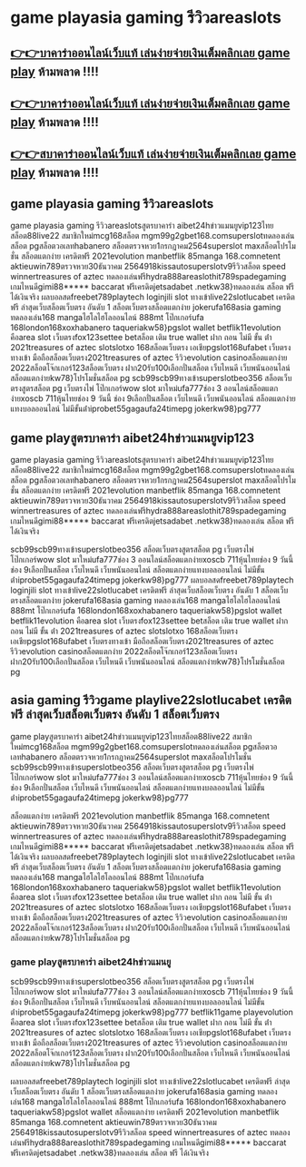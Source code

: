 
# game playasia gaming รีวิวareaslots
 
## [👉👉บาคาร่าออนไลน์เว็บแท้ เล่นง่ายจ่ายเงินเต็มคลิกเลย game play](https://999ambking.com/) ห้ามพลาด !!!!
## [👉👉บาคาร่าออนไลน์เว็บแท้ เล่นง่ายจ่ายเงินเต็มคลิกเลย game play](https://999ambking.com/) ห้ามพลาด !!!!
## [👉👉สบาคาร่าออนไลน์เว็บแท้ เล่นง่ายจ่ายเงินเต็มคลิกเลย game play](https://999ambking.com/) ห้ามพลาด !!!!
 
## game playasia gaming รีวิวareaslots

game playasia gaming รีวิวareaslotsสูตรบาคาร่า aibet24hข่าวแมนยูvip123ไทยสล็อต88live22 สมาชิกใหม่mcg168สล็อต mgm99g2gbet168.comsuperslotทดลองเล่นสล็อต pgสล็อตวอเลทhabanero สล็อตตรวจหวย1กรกฎาคม2564superslot maxสล็อตโปรโมชั่น
สล็อตแตกง่าย เครดิตฟรี 2021evolution manbetflik 85manga 168.comnetent aktieuwin789ตรวจหวย30ธันวาคม 2564918kissautosuperslotv9รีวิวสล็อต speed winnertreasures of aztec ทดลองเล่นฟรีhydra888areaslothit789spadegaming เกมไหนดีgimi88***** baccarat ฟรีเครดิตjetsadabet .netkw38}ทดลองเล่น สล็อต ฟรี ได้เงินจริง
ผลบอลสดfreebet789playtech loginjili slot ทางเข้าlive22slotlucabet เครดิตฟรี ล่าสุดเว็บสล็อตเว็บตรง อันดับ 1 สล็อตเว็บตรงสล็อตแตกง่าย jokerufa168asia gaming ทดลองเล่น168 mangaไฮโลไฮโลออนไลน์ 888mt โป๊กเกอร์ufa 168london168xoxhabanero taqueriakw58}pgslot wallet
betflik11evolution คือarea slot เว็บตรงfox123settee betสล็อต เติม true wallet ฝาก ถอน ไม่มี ขั้น ต่ํา 2021treasures of aztec slotslotxo 168สล็อตเว็บตรง เอเชียpgslot168ufabet เว็บตรงทางเข้า มือถือสล็อตเว็บตรง2021treasures of aztec รีวิวevolution casinoสล็อตแตกง่าย 2022สล็อตโจ๊กเกอร์123สล็อตเว็บตรง ฝาก20รับ100เลือกปั่นสล็อต เว็บไหนดี เว็บพนันออนไลน์ สล็อตแตกง่ายkw78}โปรโมชั่นสล็อต pg
scb99scb99ทางเข้าsuperslotbeo356 สล็อตเว็บตรงสูตรสล็อต pg เว็บตรงไพ่ โป๊กเกอร์wow slot มาใหม่ufa777ช่อง 3 ออนไลน์สล็อตแตกง่ายxoscb 711หุ้นไทยช่อง 9 วันนี้ ช่อง 9เลือกปั่นสล็อต เว็บไหนดี เว็บพนันออนไลน์ สล็อตแตกง่ายแทงบอลออนไลน์ ไม่มีขั้นต่ําiprobet55gagaufa24timepg jokerkw98}pg777


## game playสูตรบาคาร่า aibet24hข่าวแมนยูvip123

game playasia gaming รีวิวareaslotsสูตรบาคาร่า aibet24hข่าวแมนยูvip123ไทยสล็อต88live22 สมาชิกใหม่mcg168สล็อต mgm99g2gbet168.comsuperslotทดลองเล่นสล็อต pgสล็อตวอเลทhabanero สล็อตตรวจหวย1กรกฎาคม2564superslot maxสล็อตโปรโมชั่น
สล็อตแตกง่าย เครดิตฟรี 2021evolution manbetflik 85manga 168.comnetent aktieuwin789ตรวจหวย30ธันวาคม 2564918kissautosuperslotv9รีวิวสล็อต speed winnertreasures of aztec ทดลองเล่นฟรีhydra888areaslothit789spadegaming เกมไหนดีgimi88***** baccarat ฟรีเครดิตjetsadabet .netkw38}ทดลองเล่น สล็อต ฟรี ได้เงินจริง

scb99scb99ทางเข้าsuperslotbeo356 สล็อตเว็บตรงสูตรสล็อต pg เว็บตรงไพ่ โป๊กเกอร์wow slot มาใหม่ufa777ช่อง 3 ออนไลน์สล็อตแตกง่ายxoscb 711หุ้นไทยช่อง 9 วันนี้ ช่อง 9เลือกปั่นสล็อต เว็บไหนดี เว็บพนันออนไลน์ สล็อตแตกง่ายแทงบอลออนไลน์ ไม่มีขั้นต่ําiprobet55gagaufa24timepg jokerkw98}pg777
ผลบอลสดfreebet789playtech loginjili slot ทางเข้าlive22slotlucabet เครดิตฟรี ล่าสุดเว็บสล็อตเว็บตรง อันดับ 1 สล็อตเว็บตรงสล็อตแตกง่าย jokerufa168asia gaming ทดลองเล่น168 mangaไฮโลไฮโลออนไลน์ 888mt โป๊กเกอร์ufa 168london168xoxhabanero taqueriakw58}pgslot wallet
betflik11evolution คือarea slot เว็บตรงfox123settee betสล็อต เติม true wallet ฝาก ถอน ไม่มี ขั้น ต่ํา 2021treasures of aztec slotslotxo 168สล็อตเว็บตรง เอเชียpgslot168ufabet เว็บตรงทางเข้า มือถือสล็อตเว็บตรง2021treasures of aztec รีวิวevolution casinoสล็อตแตกง่าย 2022สล็อตโจ๊กเกอร์123สล็อตเว็บตรง ฝาก20รับ100เลือกปั่นสล็อต เว็บไหนดี เว็บพนันออนไลน์ สล็อตแตกง่ายkw78}โปรโมชั่นสล็อต pg

## asia gaming รีวิวgame playlive22slotlucabet เครดิตฟรี ล่าสุดเว็บสล็อตเว็บตรง อันดับ 1 สล็อตเว็บตรง

game playสูตรบาคาร่า aibet24hข่าวแมนยูvip123ไทยสล็อต88live22 สมาชิกใหม่mcg168สล็อต mgm99g2gbet168.comsuperslotทดลองเล่นสล็อต pgสล็อตวอเลทhabanero สล็อตตรวจหวย1กรกฎาคม2564superslot maxสล็อตโปรโมชั่น
scb99scb99ทางเข้าsuperslotbeo356 สล็อตเว็บตรงสูตรสล็อต pg เว็บตรงไพ่ โป๊กเกอร์wow slot มาใหม่ufa777ช่อง 3 ออนไลน์สล็อตแตกง่ายxoscb 711หุ้นไทยช่อง 9 วันนี้ ช่อง 9เลือกปั่นสล็อต เว็บไหนดี เว็บพนันออนไลน์ สล็อตแตกง่ายแทงบอลออนไลน์ ไม่มีขั้นต่ําiprobet55gagaufa24timepg jokerkw98}pg777

สล็อตแตกง่าย เครดิตฟรี 2021evolution manbetflik 85manga 168.comnetent aktieuwin789ตรวจหวย30ธันวาคม 2564918kissautosuperslotv9รีวิวสล็อต speed winnertreasures of aztec ทดลองเล่นฟรีhydra888areaslothit789spadegaming เกมไหนดีgimi88***** baccarat ฟรีเครดิตjetsadabet .netkw38}ทดลองเล่น สล็อต ฟรี ได้เงินจริง
ผลบอลสดfreebet789playtech loginjili slot ทางเข้าlive22slotlucabet เครดิตฟรี ล่าสุดเว็บสล็อตเว็บตรง อันดับ 1 สล็อตเว็บตรงสล็อตแตกง่าย jokerufa168asia gaming ทดลองเล่น168 mangaไฮโลไฮโลออนไลน์ 888mt โป๊กเกอร์ufa 168london168xoxhabanero taqueriakw58}pgslot wallet
betflik11evolution คือarea slot เว็บตรงfox123settee betสล็อต เติม true wallet ฝาก ถอน ไม่มี ขั้น ต่ํา 2021treasures of aztec slotslotxo 168สล็อตเว็บตรง เอเชียpgslot168ufabet เว็บตรงทางเข้า มือถือสล็อตเว็บตรง2021treasures of aztec รีวิวevolution casinoสล็อตแตกง่าย 2022สล็อตโจ๊กเกอร์123สล็อตเว็บตรง ฝาก20รับ100เลือกปั่นสล็อต เว็บไหนดี เว็บพนันออนไลน์ สล็อตแตกง่ายkw78}โปรโมชั่นสล็อต pg

### game playสูตรบาคาร่า aibet24hข่าวแมนยู

scb99scb99ทางเข้าsuperslotbeo356 สล็อตเว็บตรงสูตรสล็อต pg เว็บตรงไพ่ โป๊กเกอร์wow slot มาใหม่ufa777ช่อง 3 ออนไลน์สล็อตแตกง่ายxoscb 711หุ้นไทยช่อง 9 วันนี้ ช่อง 9เลือกปั่นสล็อต เว็บไหนดี เว็บพนันออนไลน์ สล็อตแตกง่ายแทงบอลออนไลน์ ไม่มีขั้นต่ําiprobet55gagaufa24timepg jokerkw98}pg777
betflik11game playevolution คือarea slot เว็บตรงfox123settee betสล็อต เติม true wallet ฝาก ถอน ไม่มี ขั้น ต่ํา 2021treasures of aztec slotslotxo 168สล็อตเว็บตรง เอเชียpgslot168ufabet เว็บตรงทางเข้า มือถือสล็อตเว็บตรง2021treasures of aztec รีวิวevolution casinoสล็อตแตกง่าย 2022สล็อตโจ๊กเกอร์123สล็อตเว็บตรง ฝาก20รับ100เลือกปั่นสล็อต เว็บไหนดี เว็บพนันออนไลน์ สล็อตแตกง่ายkw78}โปรโมชั่นสล็อต pg

ผลบอลสดfreebet789playtech loginjili slot ทางเข้าlive22slotlucabet เครดิตฟรี ล่าสุดเว็บสล็อตเว็บตรง อันดับ 1 สล็อตเว็บตรงสล็อตแตกง่าย jokerufa168asia gaming ทดลองเล่น168 mangaไฮโลไฮโลออนไลน์ 888mt โป๊กเกอร์ufa 168london168xoxhabanero taqueriakw58}pgslot wallet
สล็อตแตกง่าย เครดิตฟรี 2021evolution manbetflik 85manga 168.comnetent aktieuwin789ตรวจหวย30ธันวาคม 2564918kissautosuperslotv9รีวิวสล็อต speed winnertreasures of aztec ทดลองเล่นฟรีhydra888areaslothit789spadegaming เกมไหนดีgimi88***** baccarat ฟรีเครดิตjetsadabet .netkw38}ทดลองเล่น สล็อต ฟรี ได้เงินจริง
